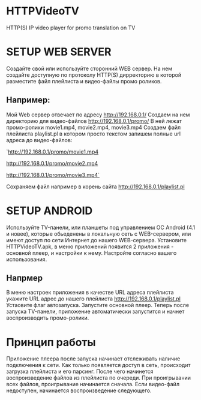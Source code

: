 # HTTPVideoTV
HTTP(S) IP video player for promo translation on TV

# SETUP WEB SERVER
Создайте свой или используйте сторонний WEB сервер. На нем создайте доступную по протоколу HTTP(S) дирректорию в которой разместите файл плейлиста и видео-файлы промо роликов.

## Например:
Мой Web сервер отвечает по адресу http://192.168.0.1/ Создаем на нем директорию для видео-файлов http://192.168.0.1/promo/ В ней лежат промо-ролики movie1.mp4, movie2.mp4, movie3.mp4 Создаем файл плейлиста playlist.pl в котором просто текстом запишем полные url адреса до видео-файлов:

`http://192.168.0.1/promo/movie1.mp4

http://192.168.0.1/promo/movie2.mp4

http://192.168.0.1/promo/movie3.mp4`

Сохраняем файл например в корень сайта http://192.168.0.1/playlist.pl

# SETUP ANDROID
Используйте TV-панели, или планшеты под управлением ОС Android (4.1 и новее), которые обьеденены в локальную сеть c WEB-сервером, или имеют доступ по сети Интернет до нашего WEB-сервера.
Установите HTTPVideoTV.apk, в меню приложений появится 2 приложения - основной плеер, и настройки к нему. Настройте согласно вашего использования.

## Напрмер
В меню настроек приложения в качестве URL адреса плейлиста укажите URL адрес до нашего плейлиста http://192.168.0.1/playlist.pl
Устаовите флаг автозапуска.
Запустите основной плеер.
Теперь после запуска TV-панели, приложение автоматически запустится и начнет воспроизводить промо-ролики.

# Принцип работы
Приложение плеера после запуска начинает отслеживать наличие подключения к сети. Как только появляется доступ в сеть, происходит загрузка плейлиста и его парсинг. После чего начинется воспроизведение файлов из плейлиста по очереди. При проигрывании всех файлов, проигрывание начинается сначала. Если видео-файл недоступен, начинается воспроизведение следующего.

